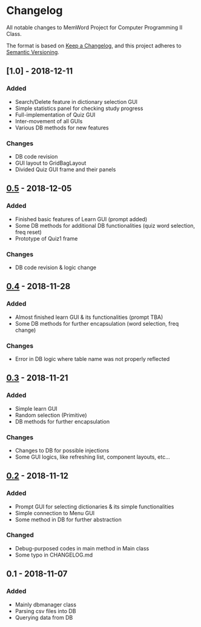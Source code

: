 # Changelog
All notable changes to MemWord Project for Computer Programming II Class.

The format is based on [Keep a Changelog](https://keepachangelog.com/en/1.0.0/),
and this project adheres to [Semantic Versioning](https://semver.org/spec/v2.0.0.html).

## [1.0] - 2018-12-11

### Added
- Search/Delete feature in dictionary selection GUI
- Simple statistics panel for checking study progress
- Full-implementation of Quiz GUI
- Inter-movement of all GUIs
- Various DB methods for new features

### Changes
- DB code revision
- GUI layout to GridBagLayout
- Divided Quiz GUI frame and their panels

## [0.5] - 2018-12-05
### Added
- Finished basic features of Learn GUI (prompt added)
- Some DB methods for additional DB functionalities (quiz word selection, freq reset)
- Prototype of Quiz1 frame

### Changes
- DB code revision & logic change

## [0.4] - 2018-11-28
### Added
- Almost finished learn GUI & its functionalities (prompt TBA)
- Some DB methods for further encapsulation (word selection, freq change)

### Changes
- Error in DB logic where table name was not properly reflected

## [0.3] - 2018-11-21
### Added
- Simple learn GUI
- Random selection (Primitive)
- DB methods for further encapsulation

### Changes
- Changes to DB for possible injections
- Some GUI logics, like refreshing list, component layouts, etc...

## [0.2] - 2018-11-12
### Added
- Prompt GUI for selecting dictionaries & its simple functionalities
- Simple connection to Menu GUI
- Some method in DB for further abstraction

### Changed
- Debug-purposed codes in main method in Main class
- Some typo in CHANGELOG.md

## 0.1 - 2018-11-07
### Added
- Mainly dbmanager class
- Parsing csv files into DB
- Querying data from DB

[0.6]: https://github.com/MariAli-Lover/MemWord/compare/87bba6a...master
[0.5]: https://github.com/MariAli-Lover/MemWord/compare/595394a...87bba6a
[0.4]: https://github.com/MariAli-Lover/MemWord/compare/a04cf28...595394a 
[0.3]: https://github.com/MariAli-Lover/MemWord/compare/8ee2bae...a04cf28
[0.2]: https://github.com/MariAli-Lover/MemWord/compare/a8b9ac2...8ee2bae

